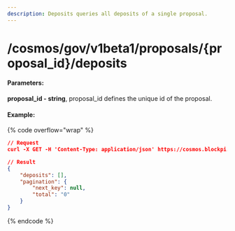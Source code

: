 ```yaml
---
description: Deposits queries all deposits of a single proposal.
---
```


# /cosmos/gov/v1beta1/proposals/{proposal\_id}/deposits

#### **Parameters:**

**proposal\_id - string**, proposal\_id defines the unique id of the proposal.

#### Example:

{% code overflow="wrap" %}
```json
// Request
curl -X GET -H 'Content-Type: application/json' https://cosmos.blockpi.network/lcd/v1/<your-api-key>/cosmos/gov/v1beta1/proposals/1/deposits

// Result
{
    "deposits": [],
    "pagination": {
        "next_key": null,
        "total": "0"
    }
}
```
{% endcode %}
